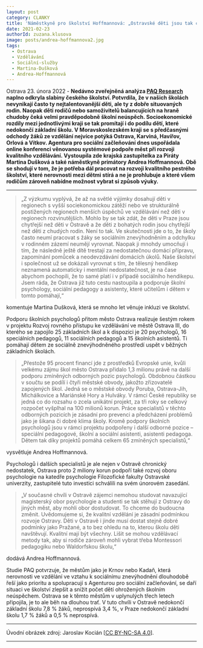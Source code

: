 ```yaml
---
layout: post
category: CLANKY
title: 'Náměstkyně pro školství Hoffmannová: „Ostravské děti jsou tak chytré jako děti Pražanů, nerovnosti řešíme masivními investicemi do školství.“'			
date: 2021-02-23
authorId: zuzana.klusova
image: posts/andrea-hoffmannova2.jpg
tags:						
  - Ostrava		
  - Vzdělávání		
  - Sociální-služby		
  - Martina-Dušková
  - Andrea-Hoffmannová
---
```



Ostrava 23. února 2022 - **Nedávno zveřejněná analýza [PAQ Research](https://www.paqresearch.cz/post/ne%C3%BAsp%C4%9B%C5%A1nost-ve-%C5%A1kole-souvis%C3%AD-i-s-exekucemi-nov%C3%A1-mapa-ukazuje-kter%C3%A9-obce-s-n%C3%AD-um%C3%AD-bojovat) naplno odkryla slabiny českého školství. Potvrdila, že v našich školách nevynikají často ty nejtalentovanější děti, ale ty z dobře situovaných rodin. Naopak děti rodičů nebo samoživitelů balancujících na hraně chudoby čeká velmi pravděpodobně školní neúspěch. Socioekonomické rozdíly mezi jednotlivými kraji se tak promítají i do podílu dětí, které nedokončí základní školu. V Moravskoslezském kraji se s předčasnými odchody žáků ze vzdělání nejvíce potýká Ostrava, Karviná, Havířov, Orlová a Vítkov. Agentura pro sociální začleňování dnes uspořádala online konferenci věnovanou systémové podpoře měst při rozvoji kvalitního vzdělávání. Vystoupila zde krajská zastupitelka za Piráty Martina Dušková a také náměstkyně primátory Andrea Hoffmannová. Obě se shodují v tom, že je potřeba dál pracovat na rozvoji kvalitního pestrého školství, které nerovnosti mezi dětmi stírá a ne je prohlubuje a které všem rodičům zároveň nabídne možnost vybrat si způsob výuky.**

<hr />

>„Z výzkumu vyplývá, že až na světlé výjimky dosahují děti v regionech s vyšší sociekonomickou zátěží nebo ve strukturálně postižených regionech menších úspěchů ve vzdělávání než děti v regionech rozvinutějších. Mohlo by se tak zdát, že děti v Praze jsou chytřejší než děti v Ostravě a že děti z bohatých rodin jsou chytřejší než děti z chudých rodin. Není to tak. Ve skutečnosti jde o to, že školy často neumí pracovat s žáky se sociálním znevýhodněním a odchylku v rodinném zázemí neumějí vyrovnat. Naopak ji mnohdy umocňují i tím, že následně ještě dítě trestají za nedostatečnou domácí přípravu, zapomínání pomůcek a neodevzdávání domácích úkolů. Naše školství i společnost už se dokázali vyrovnat s tím, že tělesný hendikep neznamená automaticky i mentální nedostatečnost, je na čase abychom pochopili, že to samé platí i v případě sociálního hendikepu. Jsem ráda, že Ostrava již tuto cestu nastoupila a podporuje školní psychology, sociální pedagogy a asistenty, které učitelům i dětem v tomto pomáhají,“

komentuje Martina Dušková, která se mnoho let věnuje inkluzi ve školství.

Podporu školních psychologů přitom město Ostrava realizuje šestým rokem v projektu Rozvoj rovného přístupu ke vzdělávání ve městě Ostrava III, do kterého se zapojilo 25 základních škol a k dispozici je 20 psychologů, 16 speciálních pedagogů, 11 sociálních pedagogů a 15 školních asistentů. Ti pomáhají dětem ze sociálně znevýhodněného prostředí uspět v běžných základních školách.

>„Přestože 95 procent financí jde z prostředků Evropské unie, kvůli velkému zájmu škol město Ostrava přidalo 1,3 milionu právě na další podporu zmíněných odborných pozic psychologů. Obdobnou částkou v součtu se podílí i čtyři městské obvody, jakožto zřizovatelé zapojených škol. Jedná se o městské obvody Poruba, Ostrava-Jih, Michálkovice a Mariánské Hory a Hulváky. V rámci České republiky se jedná co do rozsahu o zcela unikátní projekt, za tři roky se celkový rozpočet vyšplhal na 100 milionů korun. Práce specialistů v těchto odborných pozicích je zásadní pro prevenci a předcházení problémů jako je šikana či dobré klima školy. Kromě podpory školních psychologů jsou v rámci projektu podpořeny i další odborné pozice – speciální pedagogové, školní a sociální asistenti, asistenti pedagoga. Dětem tak díky projektů pomáhá celkem 65 zmíněných specialistů,“

vysvětluje Andrea Hoffmannová.

Psychologů i dalších specialistů je ale nejen v Ostravě chronický nedostatek, Ostrava proto 2 miliony korun podpoří také rozvoj oboru psychologie na katedře psychologie Filozofické fakulty Ostravské univerzity, zastupitelé tuto investici schválili na svém únorovém zasedání.

>„V současné chvíli v Ostravě zájemci nemohou studovat navazující magisterský obor psychologie a studenti se tak stěhují z Ostravy do jiných měst, aby mohli obor dostudovat. To chceme do budoucna změnit. Uvědomujeme si, že kvalitní vzdělání je zásadní podmínkou rozvoje Ostravy. Děti v Ostravě i jinde musí dostat stejně dobré podmínky jako Pražané, a to bez ohledu na to, kterou školu děti navštěvují. Kvalitní mají být všechny. Lišit se mohou vzdělávací metody tak, aby si rodiče zároveň mohli vybrat třeba Montessori pedagogiku nebo Waldorfskou školu,“

dodává Andrea Hoffmannová.

Studie PAQ potvrzuje, že městům jako je Krnov nebo Kadaň, která nerovnosti ve vzdělání ve vztahu k sociálnímu znevýhodnění dlouhodobě řeší jako prioritu a spolupracují s Agenturou pro sociální začleňování, se daří situaci ve školství zlepšit a snížit počet dětí ohrožených školním neúspěchem. Ostrava se k těmto městům v uplynulých třech letech připojila, je to ale běh na dlouhou trať. V tuto chvíli v Ostravě nedokončí základní školu 7,8 %  žáků, neprospívá 3,4 %,  v Praze nedokončí základní školu 1,7 % žáků a 0,5 % neprospívá.

---

Úvodní obrázek zdroj: Jaroslav Kocián \[[CC BY-NC-SA 4.0](https://creativecommons.org/licenses/by-nc-sa/4.0/deed.cs)\].

- - -

